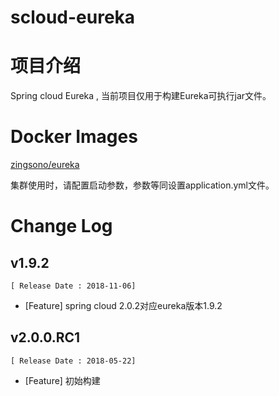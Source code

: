 # scloud-eureka

# 项目介绍

Spring cloud Eureka  , 当前项目仅用于构建Eureka可执行jar文件。


# Docker Images

[zingsono/eureka](https://hub.docker.com/r/zingsono/eureka/)


集群使用时，请配置启动参数，参数等同设置application.yml文件。



# Change Log

## v1.9.2 
    [ Release Date : 2018-11-06] 
- [Feature] spring cloud 2.0.2对应eureka版本1.9.2

## v2.0.0.RC1
    [ Release Date : 2018-05-22] 
- [Feature] 初始构建
